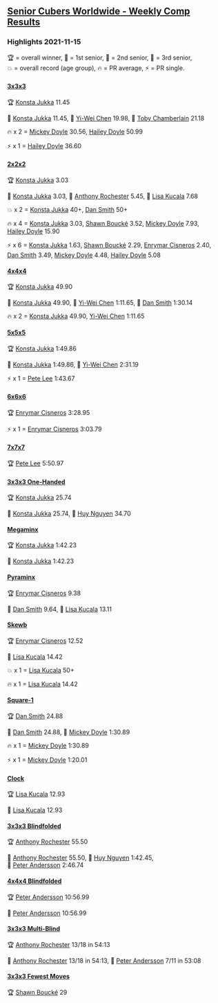 <style>table {white-space: nowrap;}</style>
<link rel="stylesheet" type="text/css" href="/scw-comp/css/flags.css" />

## [Senior Cubers Worldwide - Weekly Comp Results](/scw-comp/results/)
### Highlights 2021-11-15

<span style="white-space: nowrap;">🏆 = overall winner</span>, <span style="white-space: nowrap;">🥇 = 1st senior</span>, <span style="white-space: nowrap;">🥈 = 2nd senior</span>, <span style="white-space: nowrap;">🥉 = 3rd senior</span>, <span style="white-space: nowrap;">💥 = overall record (age group)</span>, <span style="white-space: nowrap;">🔥 = PR average</span>, <span style="white-space: nowrap;">⚡ = PR single</span>.

#### [3x3x3](333.md)

<span style="white-space: nowrap;">🏆 [Konsta Jukka](../../persons/konsta_jukka/333.md) 11.45</span>

<span style="white-space: nowrap;">🥇 [Konsta Jukka](../../persons/konsta_jukka/333.md) 11.45</span>, <span style="white-space: nowrap;">🥈 [Yi-Wei Chen](../../persons/yi_wei_chen/333.md) 19.98</span>, <span style="white-space: nowrap;">🥉 [Toby Chamberlain](../../persons/toby_chamberlain/333.md) 21.18</span>

🔥 x 2 = <span style="white-space: nowrap;">[Mickey Doyle](../../persons/mickey_doyle/333.md) 30.56</span>, <span style="white-space: nowrap;">[Hailey Doyle](../../persons/hailey_doyle/333.md) 50.99</span>

⚡ x 1 = <span style="white-space: nowrap;">[Hailey Doyle](../../persons/hailey_doyle/333.md) 36.60</span>

#### [2x2x2](222.md)

<span style="white-space: nowrap;">🏆 [Konsta Jukka](../../persons/konsta_jukka/222.md) 3.03</span>

<span style="white-space: nowrap;">🥇 [Konsta Jukka](../../persons/konsta_jukka/222.md) 3.03</span>, <span style="white-space: nowrap;">🥈 [Anthony Rochester](../../persons/anthony_rochester/222.md) 5.45</span>, <span style="white-space: nowrap;">🥉 [Lisa Kucala](../../persons/lisa_kucala/222.md) 7.68</span>

💥 x 2 = <span style="white-space: nowrap;">[Konsta Jukka](../../persons/konsta_jukka/222.md) 40+</span>, <span style="white-space: nowrap;">[Dan Smith](../../persons/dan_smith/222.md) 50+</span>

🔥 x 4 = <span style="white-space: nowrap;">[Konsta Jukka](../../persons/konsta_jukka/222.md) 3.03</span>, <span style="white-space: nowrap;">[Shawn Boucké](../../persons/shawn_boucke/222.md) 3.52</span>, <span style="white-space: nowrap;">[Mickey Doyle](../../persons/mickey_doyle/222.md) 7.93</span>, <span style="white-space: nowrap;">[Hailey Doyle](../../persons/hailey_doyle/222.md) 15.90</span>

⚡ x 6 = <span style="white-space: nowrap;">[Konsta Jukka](../../persons/konsta_jukka/222.md) 1.63</span>, <span style="white-space: nowrap;">[Shawn Boucké](../../persons/shawn_boucke/222.md) 2.29</span>, <span style="white-space: nowrap;">[Enrymar Cisneros](../../persons/enrymar_cisneros/222.md) 2.40</span>, <span style="white-space: nowrap;">[Dan Smith](../../persons/dan_smith/222.md) 3.49</span>, <span style="white-space: nowrap;">[Mickey Doyle](../../persons/mickey_doyle/222.md) 4.48</span>, <span style="white-space: nowrap;">[Hailey Doyle](../../persons/hailey_doyle/222.md) 5.08</span>

#### [4x4x4](444.md)

<span style="white-space: nowrap;">🏆 [Konsta Jukka](../../persons/konsta_jukka/444.md) 49.90</span>

<span style="white-space: nowrap;">🥇 [Konsta Jukka](../../persons/konsta_jukka/444.md) 49.90</span>, <span style="white-space: nowrap;">🥈 [Yi-Wei Chen](../../persons/yi_wei_chen/444.md) 1:11.65</span>, <span style="white-space: nowrap;">🥉 [Dan Smith](../../persons/dan_smith/444.md) 1:30.14</span>

🔥 x 2 = <span style="white-space: nowrap;">[Konsta Jukka](../../persons/konsta_jukka/444.md) 49.90</span>, <span style="white-space: nowrap;">[Yi-Wei Chen](../../persons/yi_wei_chen/444.md) 1:11.65</span>

#### [5x5x5](555.md)

<span style="white-space: nowrap;">🏆 [Konsta Jukka](../../persons/konsta_jukka/555.md) 1:49.86</span>

<span style="white-space: nowrap;">🥇 [Konsta Jukka](../../persons/konsta_jukka/555.md) 1:49.86</span>, <span style="white-space: nowrap;">🥈 [Yi-Wei Chen](../../persons/yi_wei_chen/555.md) 2:31.19</span>

⚡ x 1 = <span style="white-space: nowrap;">[Pete Lee](../../persons/pete_lee/555.md) 1:43.67</span>

#### [6x6x6](666.md)

<span style="white-space: nowrap;">🏆 [Enrymar Cisneros](../../persons/enrymar_cisneros/666.md) 3:28.95</span>

⚡ x 1 = <span style="white-space: nowrap;">[Enrymar Cisneros](../../persons/enrymar_cisneros/666.md) 3:03.79</span>

#### [7x7x7](777.md)

<span style="white-space: nowrap;">🏆 [Pete Lee](../../persons/pete_lee/777.md) 5:50.97</span>

#### [3x3x3 One-Handed](333oh.md)

<span style="white-space: nowrap;">🏆 [Konsta Jukka](../../persons/konsta_jukka/333oh.md) 25.74</span>

<span style="white-space: nowrap;">🥇 [Konsta Jukka](../../persons/konsta_jukka/333oh.md) 25.74</span>, <span style="white-space: nowrap;">🥈 [Huy Nguyen](../../persons/huy_nguyen/333oh.md) 34.70</span>

#### [Megaminx](minx.md)

<span style="white-space: nowrap;">🏆 [Konsta Jukka](../../persons/konsta_jukka/minx.md) 1:42.23</span>

<span style="white-space: nowrap;">🥇 [Konsta Jukka](../../persons/konsta_jukka/minx.md) 1:42.23</span>

#### [Pyraminx](pyram.md)

<span style="white-space: nowrap;">🏆 [Enrymar Cisneros](../../persons/enrymar_cisneros/pyram.md) 9.38</span>

<span style="white-space: nowrap;">🥇 [Dan Smith](../../persons/dan_smith/pyram.md) 9.64</span>, <span style="white-space: nowrap;">🥈 [Lisa Kucala](../../persons/lisa_kucala/pyram.md) 13.11</span>

#### [Skewb](skewb.md)

<span style="white-space: nowrap;">🏆 [Enrymar Cisneros](../../persons/enrymar_cisneros/skewb.md) 12.52</span>

<span style="white-space: nowrap;">🥇 [Lisa Kucala](../../persons/lisa_kucala/skewb.md) 14.42</span>

💥 x 1 = <span style="white-space: nowrap;">[Lisa Kucala](../../persons/lisa_kucala/skewb.md) 50+</span>

🔥 x 1 = <span style="white-space: nowrap;">[Lisa Kucala](../../persons/lisa_kucala/skewb.md) 14.42</span>

#### [Square-1](sq1.md)

<span style="white-space: nowrap;">🏆 [Dan Smith](../../persons/dan_smith/sq1.md) 24.88</span>

<span style="white-space: nowrap;">🥇 [Dan Smith](../../persons/dan_smith/sq1.md) 24.88</span>, <span style="white-space: nowrap;">🥈 [Mickey Doyle](../../persons/mickey_doyle/sq1.md) 1:30.89</span>

🔥 x 1 = <span style="white-space: nowrap;">[Mickey Doyle](../../persons/mickey_doyle/sq1.md) 1:30.89</span>

⚡ x 1 = <span style="white-space: nowrap;">[Mickey Doyle](../../persons/mickey_doyle/sq1.md) 1:20.01</span>

#### [Clock](clock.md)

<span style="white-space: nowrap;">🏆 [Lisa Kucala](../../persons/lisa_kucala/clock.md) 12.93</span>

<span style="white-space: nowrap;">🥇 [Lisa Kucala](../../persons/lisa_kucala/clock.md) 12.93</span>

#### [3x3x3 Blindfolded](333bf.md)

<span style="white-space: nowrap;">🏆 [Anthony Rochester](../../persons/anthony_rochester/333bf.md) 55.50</span>

<span style="white-space: nowrap;">🥇 [Anthony Rochester](../../persons/anthony_rochester/333bf.md) 55.50</span>, <span style="white-space: nowrap;">🥈 [Huy Nguyen](../../persons/huy_nguyen/333bf.md) 1:42.45</span>, <span style="white-space: nowrap;">🥉 [Peter Andersson](../../persons/peter_andersson/333bf.md) 2:46.74</span>

#### [4x4x4 Blindfolded](444bf.md)

<span style="white-space: nowrap;">🏆 [Peter Andersson](../../persons/peter_andersson/444bf.md) 10:56.99</span>

<span style="white-space: nowrap;">🥇 [Peter Andersson](../../persons/peter_andersson/444bf.md) 10:56.99</span>

#### [3x3x3 Multi-Blind](333mbf.md)

<span style="white-space: nowrap;">🏆 [Anthony Rochester](../../persons/anthony_rochester/333mbf.md) 13/18 in 54:13</span>

<span style="white-space: nowrap;">🥇 [Anthony Rochester](../../persons/anthony_rochester/333mbf.md) 13/18 in 54:13</span>, <span style="white-space: nowrap;">🥈 [Peter Andersson](../../persons/peter_andersson/333mbf.md) 7/11 in 53:08</span>

#### [3x3x3 Fewest Moves](333fm.md)

<span style="white-space: nowrap;">🏆 [Shawn Boucké](../../persons/shawn_boucke/333fm.md) 29</span>


<!-- Global site tag (gtag.js) - Google Analytics -->
<script async src="https://www.googletagmanager.com/gtag/js?id=UA-86348435-3"></script>
<script>window.dataLayer = window.dataLayer || []; function gtag() {dataLayer.push(arguments);} gtag('js', new Date()); gtag('config', 'UA-86348435-3');</script>
